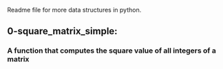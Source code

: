 Readme file for more data structures in python.
## 0-square_matrix_simple:
### A function that computes the square value of all integers of a matrix
